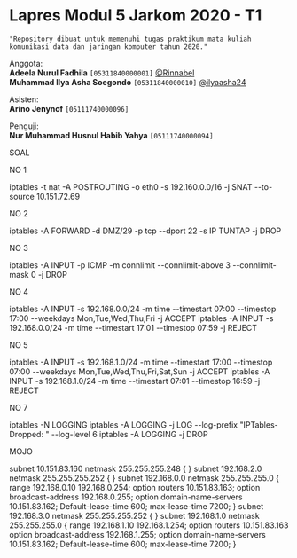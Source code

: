 # Lapres Modul 5 Jarkom 2020 - T1  
`"Repository dibuat untuk memenuhi tugas praktikum mata kuliah komunikasi data dan jaringan komputer tahun 2020."`  
  
Anggota:  
**Adeela Nurul Fadhila** `[05311840000001]` [@Rinnabel](https://github.com/Rinnabel)  
**Muhammad Ilya Asha Soegondo** `[05311840000010]` [@ilyaasha24](https://github.com/ilyaasha24/)  

Asisten:  
**Arino Jenynof** `[05111740000096]`  

Penguji:  
**Nur Muhammad Husnul Habib Yahya** `[05111740000094]`  

SOAL

NO 1

iptables -t nat -A POSTROUTING -o eth0 -s 192.160.0.0/16 -j SNAT --to-source 10.151.72.69

NO 2

iptables -A FORWARD -d DMZ/29 -p tcp --dport 22 -s IP TUNTAP -j DROP

NO 3

iptables -A INPUT -p ICMP -m connlimit --connlimit-above 3 --connlimit-mask 0 -j DROP

NO 4

iptables -A INPUT -s 192.168.0.0/24 -m time --timestart 07:00 --timestop 17:00 --weekdays Mon,Tue,Wed,Thu,Fri -j ACCEPT
iptables -A INPUT -s 192.168.0.0/24 -m time --timestart 17:01 --timestop 07:59 -j REJECT

NO 5

iptables -A INPUT -s 192.168.1.0/24 -m time --timestart 17:00 --timestop 07:00 --weekdays Mon,Tue,Wed,Thu,Fri,Sat,Sun -j ACCEPT
iptables -A INPUT -s 192.168.1.0/24 -m time --timestart 07:01 --timestop 16:59 -j REJECT

NO 7

iptables -N LOGGING 
iptables -A LOGGING -j LOG --log-prefix "IPTables-Dropped: " --log-level 6 
iptables -A LOGGING -j DROP

MOJO

subnet 10.151.83.160 netmask 255.255.255.248 {
}
subnet 192.168.2.0 netmask 255.255.255.252 {
}
subnet 192.168.0.0 netmask 255.255.255.0 {
    range 192.168.0.10 192.168.0.254;
    option routers 10.151.83.163;
    option broadcast-address 192.168.0.255;
    option domain-name-servers 10.151.83.162;
    Default-lease-time 600;
    max-lease-time 7200;
}
subnet 192.168.3.0 netmask 255.255.255.252 {
}
subnet 192.168.1.0 netmask 255.255.255.0 {
    range 192.168.1.10 192.168.1.254;
    option routers 10.151.83.163
    option broadcast-address 192.168.1.255;
    option domain-name-servers  10.151.83.162;
    Default-lease-time 600;
    max-lease-time 7200;
}
